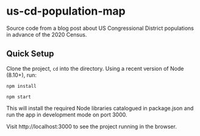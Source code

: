 # us-cd-population-map

Source code from a blog post about US Congressional District populations in advance of the 2020 Census.

## Quick Setup

Clone the project, `cd` into the directory. Using a recent version of Node (8.10+), run:

`npm install`

`npm start`

This will install the required Node libraries catalogued in package.json and run the app in development mode on port 3000.

Visit http://localhost:3000 to see the project running in the browser.
